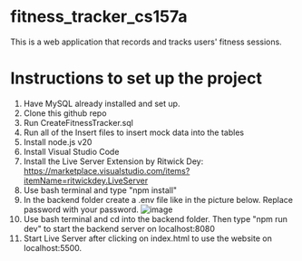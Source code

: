 # fitness_tracker_cs157a
This is a web application that records and tracks users' fitness sessions.

# Instructions to set up the project
1. Have MySQL already installed and set up.
3. Clone this github repo
4. Run CreateFitnessTracker.sql
5. Run all of the Insert files to insert mock data into the tables
6. Install node.js v20
7. Install Visual Studio Code
8. Install the Live Server Extension by Ritwick Dey: https://marketplace.visualstudio.com/items?itemName=ritwickdey.LiveServer
9. Use bash terminal and type "npm install"
10. In the backend folder create a .env file like in the picture below. Replace password with your password. ![image](https://github.com/HowlinWaters/fitness_tracker_cs157a/assets/95559518/aa2f8484-4301-4617-92eb-965b526f4961)
11. Use bash terminal and cd into the backend folder. Then type "npm run dev" to start the backend server on localhost:8080
12. Start Live Server after clicking on index.html to use the website on localhost:5500. 
